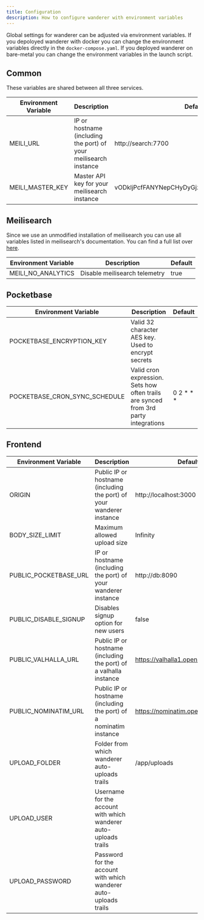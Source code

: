 ```yaml
---
title: Configuration
description: How to configure wanderer with environment variables
---
```


Global settings for wanderer can be adjusted via environment variables. If you depoloyed wanderer with docker you can change the environment variables directly in the `docker-compose.yaml`. If you deployed wanderer on bare-metal you can change the environment variables in the launch script.

## Common
These variables are shared between all three services.

| Environment Variable | Description                                                      | Default                                     |
| -------------------- | ---------------------------------------------------------------- | ------------------------------------------- |
| MEILI_URL            | IP or hostname (including the port) of your meilisearch instance | http://search:7700                          |
| MEILI_MASTER_KEY     | Master API key for your meilisearch instance                     | vODkljPcfFANYNepCHyDyGjzAMPcdHnrb6X5KyXQPWo |

## Meilisearch
Since we use an unmodified installation of meilisearch you can use all variables listed in meilisearch's documentation. You can find a full list over [here](https://www.meilisearch.com/docs/learn/configuration/instance_options).

| Environment Variable | Description                   | Default |
| -------------------- | ----------------------------- | ------- |
| MEILI_NO_ANALYTICS   | Disable meilisearch telemetry | true    |

## Pocketbase
| Environment Variable          | Description                                                                         | Default   |
| ----------------------------- | ----------------------------------------------------------------------------------- | --------- |
| POCKETBASE_ENCRYPTION_KEY     | Valid 32 character AES key. Used to encrypt secrets                                 |           |
| POCKETBASE_CRON_SYNC_SCHEDULE | Valid cron expression. Sets how often trails are synced from 3rd party integrations | 0 2 * * * |

## Frontend

| Environment Variable  | Description                                                          | Default                             |
| --------------------- | -------------------------------------------------------------------- | ----------------------------------- |
| ORIGIN                | Public IP or hostname (including the port) of your wanderer instance | http://localhost:3000               |
| BODY_SIZE_LIMIT       | Maximum allowed upload size                                          | Infinity                            |
| PUBLIC_POCKETBASE_URL | IP or hostname (including the port) of your wanderer instance        | http://db:8090                      |
| PUBLIC_DISABLE_SIGNUP | Disables signup option for new users                                 | false                               |
| PUBLIC_VALHALLA_URL   | Public IP or hostname (including the port) of a valhalla instance    | https://valhalla1.openstreetmap.de  |
| PUBLIC_NOMINATIM_URL  | Public IP or hostname (including the port) of a nominatim instance   | https://nominatim.openstreetmap.org |
| UPLOAD_FOLDER         | Folder from which wanderer auto-uploads trails                       | /app/uploads                        |
| UPLOAD_USER           | Username for the account with which wanderer auto-uploads trails     |                                     |
| UPLOAD_PASSWORD       | Password for the account with which wanderer auto-uploads trails     |                                     |
